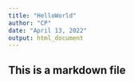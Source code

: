```yaml
---
title: "HelloWorld"
author: "CP"
date: "April 13, 2022"
output: html_document
---
```


## This is a markdown file
